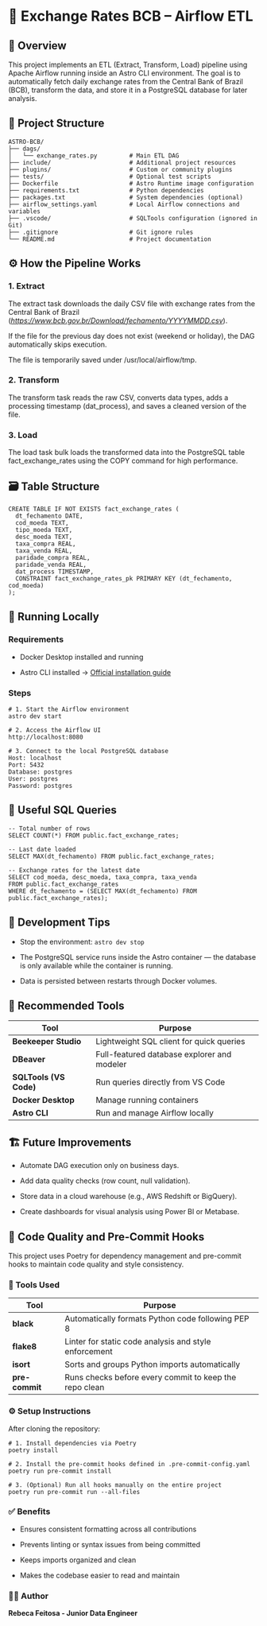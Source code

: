 # 💱 Exchange Rates BCB – Airflow ETL
## 📘 Overview

This project implements an ETL (Extract, Transform, Load) pipeline using Apache Airflow running inside an Astro CLI environment.
The goal is to automatically fetch daily exchange rates from the Central Bank of Brazil (BCB), transform the data, and store it in a PostgreSQL database for later analysis.

## 🧩 Project Structure

````
ASTRO-BCB/
├── dags/
│   └── exchange_rates.py         # Main ETL DAG
├── include/                      # Additional project resources
├── plugins/                      # Custom or community plugins
├── tests/                        # Optional test scripts
├── Dockerfile                    # Astro Runtime image configuration
├── requirements.txt              # Python dependencies
├── packages.txt                  # System dependencies (optional)
├── airflow_settings.yaml         # Local Airflow connections and variables
├── .vscode/                      # SQLTools configuration (ignored in Git)
├── .gitignore                    # Git ignore rules
└── README.md                     # Project documentation
````

## ⚙️ How the Pipeline Works
### 1. Extract

The extract task downloads the daily CSV file with exchange rates from the Central Bank of Brazil
(_https://www.bcb.gov.br/Download/fechamento/YYYYMMDD.csv_).

If the file for the previous day does not exist (weekend or holiday), the DAG automatically skips execution.

The file is temporarily saved under /usr/local/airflow/tmp.

### 2. Transform

The transform task reads the raw CSV, converts data types, adds a processing timestamp (dat_process), and saves a cleaned version of the file.

### 3. Load

The load task bulk loads the transformed data into the PostgreSQL table fact_exchange_rates using the COPY command for high performance.

## 🗃️ Table Structure

````
CREATE TABLE IF NOT EXISTS fact_exchange_rates (
  dt_fechamento DATE,
  cod_moeda TEXT,
  tipo_moeda TEXT,
  desc_moeda TEXT,
  taxa_compra REAL,
  taxa_venda REAL,
  paridade_compra REAL,
  paridade_venda REAL,
  dat_process TIMESTAMP,
  CONSTRAINT fact_exchange_rates_pk PRIMARY KEY (dt_fechamento, cod_moeda)
);
````

## 🚀 Running Locally

### Requirements

- Docker Desktop installed and running

- Astro CLI installed
→ [Official installation guide](https://docs.astronomer.io/astro/cli/install-cli)

### Steps

````
# 1. Start the Airflow environment
astro dev start

# 2. Access the Airflow UI
http://localhost:8080

# 3. Connect to the local PostgreSQL database
Host: localhost
Port: 5432
Database: postgres
User: postgres
Password: postgres
````

## 🧠 Useful SQL Queries
````
-- Total number of rows
SELECT COUNT(*) FROM public.fact_exchange_rates;

-- Last date loaded
SELECT MAX(dt_fechamento) FROM public.fact_exchange_rates;

-- Exchange rates for the latest date
SELECT cod_moeda, desc_moeda, taxa_compra, taxa_venda
FROM public.fact_exchange_rates
WHERE dt_fechamento = (SELECT MAX(dt_fechamento) FROM public.fact_exchange_rates);
````

## 🧰 Development Tips

- Stop the environment:
    `astro dev stop
    `

- The PostgreSQL service runs inside the Astro container —
the database is only available while the container is running.

- Data is persisted between restarts through Docker volumes.

## 🧩 Recommended Tools

| Tool                   | Purpose                                     |
| ---------------------- | ------------------------------------------- |
| **Beekeeper Studio**   | Lightweight SQL client for quick queries    |
| **DBeaver**            | Full-featured database explorer and modeler |
| **SQLTools (VS Code)** | Run queries directly from VS Code           |
| **Docker Desktop**     | Manage running containers                   |
| **Astro CLI**          | Run and manage Airflow locally              |


## 🏗️ Future Improvements

- Automate DAG execution only on business days.

- Add data quality checks (row count, null validation).

- Store data in a cloud warehouse (e.g., AWS Redshift or BigQuery).

- Create dashboards for visual analysis using Power BI or Metabase.

## 🧹 Code Quality and Pre-Commit Hooks

This project uses Poetry for dependency management and pre-commit hooks to maintain code quality and style consistency.

### 🧰 Tools Used

| Tool           | Purpose                                                |
| -------------- | ------------------------------------------------------ |
| **black**      | Automatically formats Python code following PEP 8      |
| **flake8**     | Linter for static code analysis and style enforcement  |
| **isort**      | Sorts and groups Python imports automatically          |
| **pre-commit** | Runs checks before every commit to keep the repo clean |

### ⚙️ Setup Instructions

After cloning the repository:

    # 1. Install dependencies via Poetry
    poetry install

    # 2. Install the pre-commit hooks defined in .pre-commit-config.yaml
    poetry run pre-commit install

    # 3. (Optional) Run all hooks manually on the entire project
    poetry run pre-commit run --all-files

### ✅ Benefits

- Ensures consistent formatting across all contributions

- Prevents linting or syntax issues from being committed

- Keeps imports organized and clean

- Makes the codebase easier to read and maintain


### 👩‍💻 Author
**Rebeca Feitosa - Junior Data Engineer**
